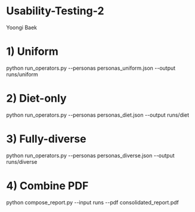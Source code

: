 # Usability-Testing-2
Yoongi Baek



# 1) Uniform
python run_operators.py --personas personas_uniform.json --output runs/uniform

# 2) Diet-only
python run_operators.py --personas personas_diet.json --output runs/diet

# 3) Fully-diverse
python run_operators.py --personas personas_diverse.json --output runs/diverse

# 4) Combine PDF
python compose_report.py --input runs --pdf consolidated_report.pdf